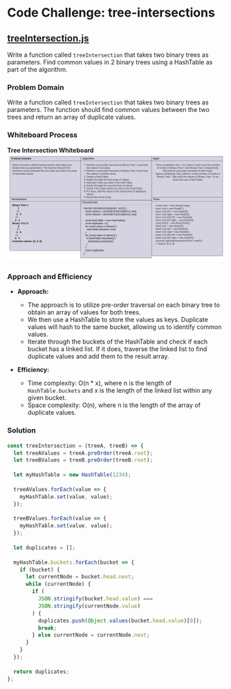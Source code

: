 # Code Challenge: tree-intersections

## [treeIntersection.js](./index.js)

Write a function called `treeIntersection` that takes two binary trees as parameters. Find common values in 2 binary trees using a HashTable as part of the algorithm.

### Problem Domain

Write a function called `treeIntersection` that takes two binary trees as parameters. The function should find common values between the two trees and return an array of duplicate values.

### Whiteboard Process

**Tree Intersection Whiteboard**
![Tree Intersection Whiteboard](./tree-intersection.jpeg)

### Approach and Efficiency

- **Approach:**
  - The approach is to utilize pre-order traversal on each binary tree to obtain an array of values for both trees.
  - We then use a HashTable to store the values as keys. Duplicate values will hash to the same bucket, allowing us to identify common values.
  - Iterate through the buckets of the HashTable and check if each bucket has a linked list. If it does, traverse the linked list to find duplicate values and add them to the result array.

- **Efficiency:**
  - Time complexity: O(n * x), where n is the length of `HashTable.buckets` and x is the length of the linked list within any given bucket.
  - Space complexity: O(n), where n is the length of the array of duplicate values.

### Solution

```javascript
const treeIntersection = (treeA, treeB) => {
  let treeAValues = treeA.preOrder(treeA.root);
  let treeBValues = treeB.preOrder(treeB.root);

  let myHashTable = new HashTable(1234);

  treeAValues.forEach(value => {
    myHashTable.set(value, value);
  });

  treeBValues.forEach(value => {
    myHashTable.set(value, value);
  });

  let duplicates = [];

  myHashTable.buckets.forEach(bucket => {
    if (bucket) {
      let currentNode = bucket.head.next;
      while (currentNode) {
        if (
          JSON.stringify(bucket.head.value) ===
          JSON.stringify(currentNode.value)
        ) {
          duplicates.push(Object.values(bucket.head.value)[0]);
          break;
        } else currentNode = currentNode.next;
      }
    }
  });

  return duplicates;
};
